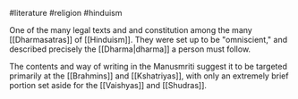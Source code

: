#literature #religion #hinduism

One of the many legal texts and and constitution among the many [[Dharmasatras]] of [[Hinduism]]. They were set up to be "omniscient," and described precisely the [[Dharma|dharma]] a person must follow.

The contents and way of writing in the Manusmriti suggest it to be targeted primarily at the [[Brahmins]] and [[Kshatriyas]], with only an extremely brief portion set aside for the [[Vaishyas]] and [[Shudras]].